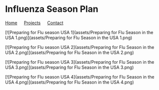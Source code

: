 # Influenza Season Plan

[Home](./) &emsp; [Projects](./Projects.html) &emsp; [Contact](./Contact.html)

[![Preparing for Flu season USA 1](assets/Preparing for Flu Season in the USA 1.png)](assets/Preparing for Flu Season in the USA 1.png)

[![Preparing for Flu season USA 2](assets/Preparing for Flu Season in the USA  2.png)](assets/Preparing for Flu Season in the USA  2.png)

[![Preparing for Flu season USA 3](assets/Preparing for Flu Season in the USA 3.png)](assets/Preparing for Flu Season in the USA 3.png)

[![Preparing for Flu season USA 4](assets/Preparing for Flu Season in the USA 4.png)](assets/Preparing for Flu Season in the USA 4.png)
